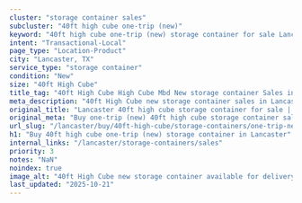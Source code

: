 ```yaml
---
cluster: "storage container sales"
subcluster: "40ft high cube one-trip (new)"
keyword: "40ft high cube one-trip (new) storage container for sale Lancaster, TX"
intent: "Transactional-Local"
page_type: "Location-Product"
city: "Lancaster, TX"
service_type: "storage container"
condition: "New"
size: "40ft High Cube"
title_tag: "40ft High Cube High Cube Mbd New storage container Sales in Lancaster | LC Container"
meta_description: "40ft High Cube new storage container sales in Lancaster. High cube containers with extra height. Fast delivery, competitive pricing. Serving storage containers area. Quote ID: SEB. Call (214) 524-4168 for your free quote today."
original_title: "Lancaster 40ft high cube storage container for sale | LC"
original_meta: "Buy one-trip (new) 40ft high cube storage container sale with local delivery in Lancaster, TX. LC Container — local Since 2003. Request a fast quote today."
url_slug: "/lancaster/buy/40ft-high-cube/storage-containers/one-trip-new"
h1: "Buy 40ft high cube one-trip (new) storage container in Lancaster"
internal_links: "/lancaster/storage-containers/sales"
priority: 3
notes: "NaN"
noindex: true
image_alt: "40ft High Cube new storage container available for delivery in Lancaster"
last_updated: "2025-10-21"
---
```


<!-- TODO: Add unique city/inventory copy, images, and internal links here. -->
